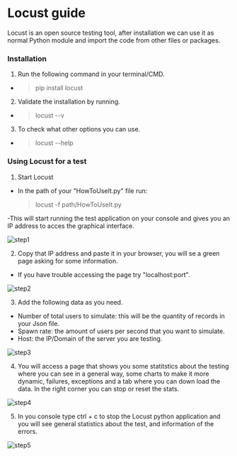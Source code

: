 # Locust guide
Locust is an open source testing tool, after installation we can use it as normal Python module and import the code from other files or packages.


### Installation
1. Run the following command in your terminal/CMD.
- > pip install locust

2. Validate the installation by running.
- > locust --v

3. To check what other options you can use.
- > locust --help

### Using Locust for a test
1. Start Locust
- In the path of your "HowToUseIt.py" file run:
  > locust -f path/HowToUseIt.py
  
-This will start running the test application on your console and gives you an IP address to acces the graphical interface.
  
  ![step1](Images/step1.PNG)
  
  
2. Copy that IP address and paste it in your browser, you will se a green page asking for some information.
- If you have trouble accessing the page try "localhost:port".

![step2](Images/step2.PNG)

3. Add the following data as you need.
- Number of total users to simulate: this will be the quantity of records in your Json file.
- Spawn rate:  the amount of users per second that you want to simulate.
- Host: the IP/Domain of the server you are testing.

![step3](Images/step5.PNG)


4. You will access a page that shows you some statitstics about the testing where you can see in a general way, some charts to make it more dynamic, failures, exceptions  and a tab where you can down load the data. In the right corner you can stop or reset the stats.

![step4](Images/step3.PNG)

5. In you console type ctrl + c to stop the Locust python application and you will see general statistics about the test, and information of the errors.

![step5](Images/step4.PNG)